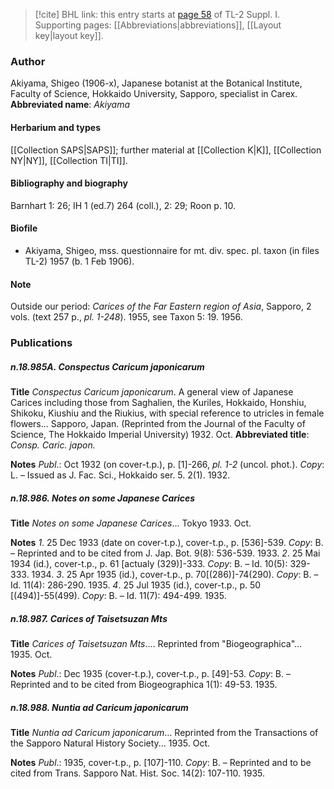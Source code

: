 > [!cite] BHL link: this entry starts at [page 58](https://www.biodiversitylibrary.org/page/33264747) of TL-2 Suppl. I.
> Supporting pages: [[Abbreviations|abbreviations]], [[Layout key|layout key]].

### Author

Akiyama, Shigeo (1906-x), Japanese botanist at the Botanical Institute, Faculty of Science, Hokkaido University, Sapporo, specialist in Carex. 
**Abbreviated name**: *Akiyama*

#### Herbarium and types

[[Collection SAPS|SAPS]]; further material at [[Collection K|K]], [[Collection NY|NY]], [[Collection TI|TI]].

#### Bibliography and biography

Barnhart 1: 26; IH 1 (ed.7) 264 (coll.), 2: 29; Roon p. 10.

#### Biofile

- Akiyama, Shigeo, mss. questionnaire for mt. div. spec. pl. taxon (in files TL-2) 1957 (b. 1 Feb 1906).

#### Note

Outside our period: *Carices of the Far Eastern region of Asia*, Sapporo, 2 vols. (text 257 p., *pl. 1-248*). 1955, see Taxon 5: 19. 1956.

### Publications

##### n.18.985A. Conspectus Caricum japonicarum

**Title**
*Conspectus Caricum japonicarum*. A general view of Japanese Carices including those from Saghalien, the Kuriles, Hokkaido, Honshiu, Shikoku, Kiushiu and the Riukius, with special reference to utricles in female flowers... Sapporo, Japan. (Reprinted from the Journal of the Faculty of Science, The Hokkaido Imperial University) 1932. Oct.
**Abbreviated title**: *Consp. Caric. japon.*

**Notes**
*Publ*.: Oct 1932 (on cover-t.p.), p. \[1\]-266, *pl. 1-2* (uncol. phot.). *Copy*: L. – Issued as J. Fac. Sci., Hokkaido ser. 5. 2(1). 1932.

##### n.18.986. Notes on some Japanese Carices

**Title**
*Notes on some Japanese Carices*... Tokyo 1933. Oct.

**Notes**
*1*. 25 Dec 1933 (date on cover-t.p.), cover-t.p., p. \[536\]-539. *Copy*: B. – Reprinted and to be cited from J. Jap. Bot. 9(8): 536-539. 1933.
*2*. 25 Mai 1934 (id.), cover-t.p., p. 61 \[actualy (329)\]-333. *Copy*: B. – Id. 10(5): 329-333. 1934.
*3*. 25 Apr 1935 (id.), cover-t.p., p. 70\[(286)\]-74(290). *Copy*: B. – Id. 11(4): 286-290. 1935.
*4*. 25 Jul 1935 (id.), cover-t.p., p. 50 \[(494)\]-55(499). *Copy*: B. – Id. 11(7): 494-499. 1935.

##### n.18.987. Carices of Taisetsuzan Mts

**Title**
*Carices of Taisetsuzan Mts*.... Reprinted from "Biogeographica"... 1935. Oct.

**Notes**
*Publ*.: Dec 1935 (cover-t.p.), cover-t.p., p. \[49\]-53. *Copy*: B. – Reprinted and to be cited from Biogeographica 1(1): 49-53. 1935.

##### n.18.988. Nuntia ad Caricum japonicarum

**Title**
*Nuntia ad Caricum japonicarum*... Reprinted from the Transactions of the Sapporo Natural History Society... 1935. Oct.

**Notes**
*Publ*.: 1935, cover-t.p., p. \[107\]-110. *Copy*: B. – Reprinted and to be cited from Trans. Sapporo Nat. Hist. Soc. 14(2): 107-110. 1935.

